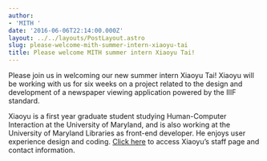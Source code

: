 ```yaml
---
author:
- 'MITH '
date: '2016-06-06T22:14:00.000Z'
layout: ../../layouts/PostLayout.astro
slug: please-welcome-mith-summer-intern-xiaoyu-tai
title: Please welcome MITH summer intern Xiaoyu Tai!
---
```


Please join us in welcoming our new summer intern Xiaoyu Tai! Xiaoyu will be working with us for six weeks on a project related to the design and development of a newspaper viewing application powered by the IIIF standard.

Xiaoyu is a first year graduate student studying Human-Computer Interaction at the University of Maryland, and is also working at the University of Maryland Libraries as front-end developer. He enjoys user experience design and coding. [Click here](http://mith.umd.edu/people/person/xiaoyu-tai/) to access Xiaoyu’s staff page and contact information.